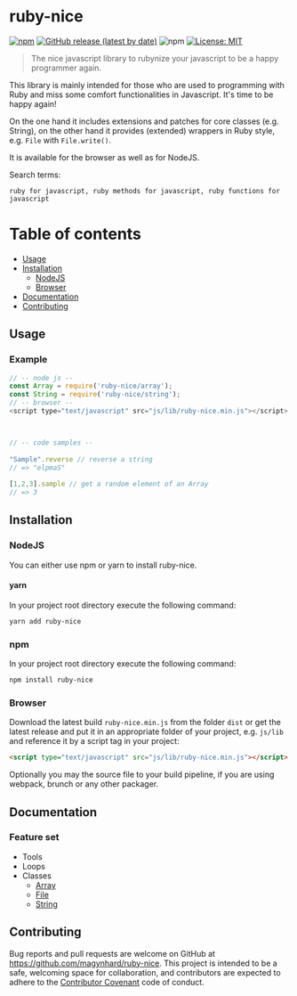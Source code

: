 # ruby-nice
[![npm](https://img.shields.io/npm/v/ruby-nice?color=default&style=plastic&logo=npm)](https://www.npmjs.com/package/ruby-nice)
[![GitHub release (latest by date)](https://img.shields.io/github/v/release/magynhard/ruby-nice?color=default&label=browser&logo=javascript&style=plastic)](https://github.com/magynhard/ruby-nice/releases)
![npm](https://img.shields.io/npm/dt/ruby-nice?color=blue&style=plastic)
[![License: MIT](https://img.shields.io/badge/License-MIT-gold.svg?style=plastic&logo=mit)](LICENSE)

> The nice javascript library to rubynize your javascript to be a happy programmer again.

This library is mainly intended for those who are used to programming with Ruby and miss some comfort functionalities in Javascript. It's time to be happy again!


On the one hand it includes extensions and patches for core classes (e.g. String), on the other hand it provides (extended) wrappers in Ruby style, e.g. `File` with `File.write()`.


It is available for the browser as well as for NodeJS.


Search terms:
```
ruby for javascript, ruby methods for javascript, ruby functions for javascript
```

# Table of contents
* [Usage](#usage)
* [Installation](#installation)
  * [NodeJS](#installation_node_js)
  * [Browser](#installation_browser)
* [Documentation](#documentation)
* [Contributing](#contributing)





<a name="usage"></a>
## Usage
### Example
```js
// -- node js --
const Array = require('ruby-nice/array');
const String = require('ruby-nice/string');
// -- browser --
<script type="text/javascript" src="js/lib/ruby-nice.min.js"></script>



// -- code samples --
        
"Sample".reverse // reverse a string
// => "elpmaS"
        
[1,2,3].sample // get a random element of an Array
// => 3

```





<a name="installation"></a>
## Installation

### NodeJS
You can either use npm or yarn to install ruby-nice.

#### yarn
In your project root directory execute the following command:
```bash
yarn add ruby-nice
```
### npm
In your project root directory execute the following command:
```bash
npm install ruby-nice
```

### Browser

Download the latest build `ruby-nice.min.js` from the folder `dist` or get the latest release
and put it in an appropriate folder of your project, e.g. `js/lib`
and reference it by a script tag in your project:
```html
<script type="text/javascript" src="js/lib/ruby-nice.min.js"></script>
```

Optionally you may the source file to your build pipeline, if you are using webpack, brunch or any other packager.

  
<a name="documentation"></a>    
## Documentation
### Feature set
* Tools
* Loops
* Classes
  * [Array](#)
  * [File](#)
  * [String](#)




<a name="contributing"></a>    
## Contributing

Bug reports and pull requests are welcome on GitHub at https://github.com/magynhard/ruby-nice. This project is intended to be a safe, welcoming space for collaboration, and contributors are expected to adhere to the [Contributor Covenant](http://contributor-covenant.org) code of conduct.

